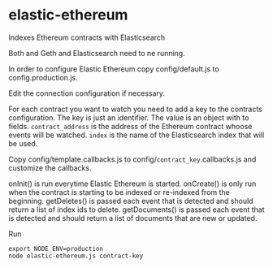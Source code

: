 # elastic-ethereum
Indexes Ethereum contracts with Elasticsearch

Both and Geth and Elasticsearch need to ne running.

In order to configure Elastic Ethereum copy config/default.js to config.production.js.

Edit the connection configuration if necessary.

For each contract you want to watch you need to add a key to the contracts configuration. The key is just an identifier. The value is an object with to fields. `contract_address` is the address of the Ethereum contract whoose events will be watched. `index` is the name of the Elasticsearch index that will be used.

Copy config/template.callbacks.js to config/`contract_key`.callbacks.js and customize the callbacks.

onInit() is run everytime Elastic Ethereum is started.
onCreate() is only run when the contract is starting to be indexed or re-indexed from the beginning.
getDeletes() is passed each event that is detected and should return a list of index ids to delete.
getDocuments() is passed each event that is detected and should return a list of documents that are new or updated.

Run
```
export NODE_ENV=production
node elastic-ethereum.js contract-key
```

